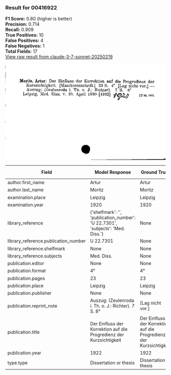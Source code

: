 ### Result for 00416922
**F1 Score:** 0.80 (higher is better)<br>**Precision:** 0.714<br>**Recall:** 0.909<br>**True Positives:** 10<br>**False Positives:** 4<br>**False Negatives:** 1<br>**Total Fields:** 17<br>[View raw result from claude-3-7-sonnet-20250219](https://github.com/RISE-UNIBAS/humanities_data_benchmark/blob/main/results/2025-09-02/T0144/request_T0144_00416922.json)

<img src="https://github.com/RISE-UNIBAS/humanities_data_benchmark/blob/main/benchmarks/zettelkatalog/images/00416922.jpg?raw=true" alt="00416922" width="600px">

| Field | Model Response | Ground Truth | Fuzzy Score | Match |
|-------|----------------|--------------|-------------|-------|
| author.first_name | Artur | Artur | 1.000 | ✅ |
| author.last_name | Moritz | Moritz | 1.000 | ✅ |
| examination.place | Leipzig | Leipzig | 1.000 | ✅ |
| examination.year | 1920 | 1920 | 1.000 | ✅ |
| library_reference | {'shelfmark': '', 'publication_number': 'U 22.7301', 'subjects': 'Med. Diss.'} | None | 0.000 | ❌ |
| library_reference.publication_number | U 22.7301 | None | 0.000 | ❌ |
| library_reference.shelfmark | None | None | 1.000 | ✅ |
| library_reference.subjects | Med. Diss. | None | 0.000 | ❌ |
| publication.editor | None | None | 1.000 | ✅ |
| publication.format | 4° | 4° | 1.000 | ✅ |
| publication.pages | 23 | 23 | 1.000 | ✅ |
| publication.place | Leipzig | Leipzig | 1.000 | ✅ |
| publication.publisher | None | None | 1.000 | ✅ |
| publication.reprint_note | Auszug: (Zeulenroda i. Th. o. J.: Richter). 7 S. 8° | [Lag nicht vor.] | 0.269 | ❌ |
| publication.title | Der Einfluss der Korrektion auf die Progredienz der Kurzsichtigkeit | Der Einfluss der Korrektion auf die Progredienz der Kurzsichtigkeit | 1.000 | ✅ |
| publication.year | 1922 | 1922 | 1.000 | ✅ |
| type.type | Dissertation or thesis | Dissertation or thesis | 1.000 | ✅ |

